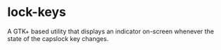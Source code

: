 lock-keys
=========

A GTK+ based utility that displays an indicator on-screen whenever the state of the capslock key changes.



